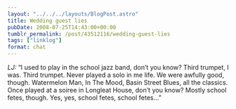 ```yaml
---
layout: "../../../layouts/BlogPost.astro"
title: Wedding guest lies
pubDate: 2008-07-25T14:43:00+00:00
tumblr_permalink: /post/43512116/wedding-guest-lies
tags: ["linklog"]
format: chat
---
```


<i>LJ:</i> &#8220;I used to play in the school jazz band, don&#8217;t you know? Third trumpet, I was. Third trumpet. Never played a solo in me life. We were awfully good, though. Watermelon Man, In The Mood, Basin Street Blues, all the classics. Once played at a soiree in Longleat House, don&#8217;t you know? Mostly school fetes, though. Yes, yes, school fetes, school fetes&#8230;&#8221;
